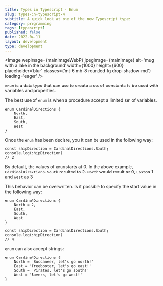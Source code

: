 ```yaml
---
title: Types in Typescript - Enum
slug: types-in-typescript-4
subtitle: A quick look at one of the new Typescript types
category: programming
tags: [typescript]
published: false
date: 2022-04-11
layout: development
type: development
---
```


<script>
  import Image from '$lib/components/Image.svelte';
  import mainImage from '$lib/assets/images/articles/types-mug.jpg?w=1000&h=600';
  import mainImageWebP from '$lib/assets/images/articles/types-mug.jpg?w=1000&h=600&format=webp&srcset';
  import mainImageSrcset from '$lib/assets/images/articles/types-mug.jpg?w=1000&h=600&srcset';
</script>

<Image
wepImage={mainImageWebP}
jpegImage={mainImage}
alt='mug with a lake in the background'
width={1000}
height={600}
placeholder='blur'
classes={'mt-6 mb-8 rounded-lg drop-shadow-md'}
loading='eager'
/>

`enum` is a data type that can use to create a set of constants to be used with variables and properties.

The best use of `enum` is when a procedure accept a limited set of variables.

```
enum CardinalDirections {
    North,
    East,
    South,
    West
}
```

Once the `enum` has been declare, you it can be used in the following way:

```
const shipDirection = CardinalDirections.South;
console.log(shipDirection)
// 2
```

By default, the values of `enum` starts at 0. In the above example, `CardinalDirections.South` resulted to 2. `North` would result as 0, `East`as 1 and `west` as 3.

This behavior can be overwritten. Is it possible to specify the start value in the following way:

```
enum CardinalDirections {
    North = 2,
    East,
    South,
    West
}

const shipDirection = CardinalDirections.South;
console.log(shipDirection)
// 4
```

`enum` can also accept strings:

```
enum CardinalDirections {
    North = 'Buccaneer, let's go north!'
    East = 'Freebooter, let's go east!'
    South = 'Pirates, let's go south!'
    West = 'Rovers, let's go west!'
}
```

